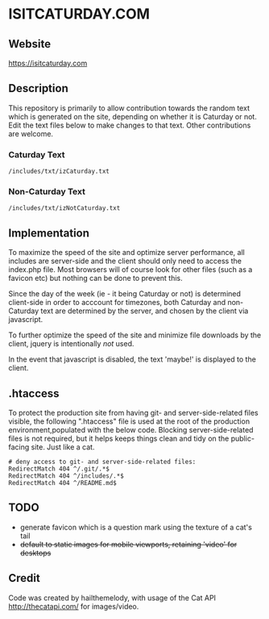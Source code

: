 # ISITCATURDAY.COM #

## Website ##

https://isitcaturday.com

## Description ##

This repository is primarily to allow contribution towards the random text which is generated on the site, depending on whether it is Caturday or not. Edit the text files below to make changes to that text. Other contributions are welcome.

### Caturday Text ###

```
/includes/txt/izCaturday.txt
```

### Non-Caturday Text ###

```
/includes/txt/izNotCaturday.txt
```

## Implementation ##

To maximize the speed of the site and optimize server performance, all includes are server-side and the client should only need to access the index.php file. Most browsers will of course look for other files (such as a favicon etc) but nothing can be done to prevent this. 

Since the day of the week (ie - it being Caturday or not) is determined client-side in order to acccount for timezones, both Caturday and non-Caturday text are determined by the server, and chosen by the client via javascript.

To further optimize the speed of the site and minimize file downloads by the client, jquery is intentionally *not* used.

In the event that javascript is disabled, the text 'maybe!' is displayed to the client.

## .htaccess ##

To protect the production site from having git- and server-side-related files visible, the following ".htaccess" file is used at the root of the production environment,populated with the below code. Blocking server-side-related files is not required, but it helps keeps things clean and tidy on the public-facing site. Just like a cat.

```apacheconf
# deny access to git- and server-side-related files:
RedirectMatch 404 ^/.git/.*$
RedirectMatch 404 ^/includes/.*$
RedirectMatch 404 ^/README.md$
```

## TODO ##

* generate favicon which is a question mark using the texture of a cat's tail
* ~~default to static images for mobile viewports, retaining 'video' for desktops~~

## Credit ##

Code was created by hailthemelody, with usage of the Cat API http://thecatapi.com/ for images/video.

